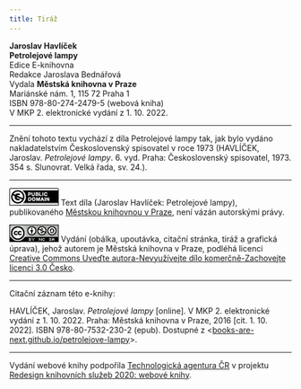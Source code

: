 ```yaml
---
title: Tiráž
---
```


**Jaroslav Havlíček**  
**Petrolejové lampy**  
Edice E-knihovna  
Redakce Jaroslava Bednářová  
Vydala **Městská knihovna v Praze**  
Mariánské nám. 1, 115 72 Praha 1  
ISBN 978-80-274-2479-5 (webová kniha)  
V MKP 2. elektronické vydání z 1. 10. 2022.

***

Znění tohoto textu vychází z díla Petrolejové lampy tak, jak bylo vydáno nakladatelstvím Československý spisovatel v roce 1973 (HAVLÍČEK, Jaroslav. _Petrolejové lampy_. 6. vyd. Praha: Československý spisovatel, 1973. 354 s. Slunovrat. Velká řada, sv. 24.).

***

[![](./resources/image001.jpg)](http://creativecommons.org/publicdomain/mark/1.0/deed.cs)
Text díla (Jaroslav Havlíček: Petrolejové lampy), publikovaného [Městskou knihovnou v Praze](http://www.mlp.cz/), není vázán autorskými právy.

[![](./resources/image002.jpg)](http://creativecommons.org/licenses/by-nc-sa/3.0/cz/)
Vydání (obálka, upoutávka, citační stránka, tiráž a grafická úprava), jehož autorem je Městská knihovna v Praze, podléhá licenci [Creative Commons Uveďte autora-Nevyužívejte dílo komerčně-Zachovejte licenci 3.0 Česko](http://creativecommons.org/licenses/by-nc-sa/3.0/cz/).

***

Citační záznam této e-knihy:

HAVLÍČEK, Jaroslav. _Petrolejové lampy_ \[online\]. V MKP 2. elektronické vydání z 1. 10. 2022. Praha: Městská knihovna v Praze, 2016 \[cit. 1. 10. 2022]. ISBN 978-80-7532-230-2 (epub). Dostupné z <[books-are-next.github.io/petrolejove-lampy](https://books-are-next.github.io/petrolejove-lampy/)>.

***

Vydání webové knihy podpořila [Technologická agentura ČR](https://www.tacr.cz/) v projektu [Redesign knihovních služeb 2020: webové knihy](https://starfos.tacr.cz/cs/project/TL04000391).